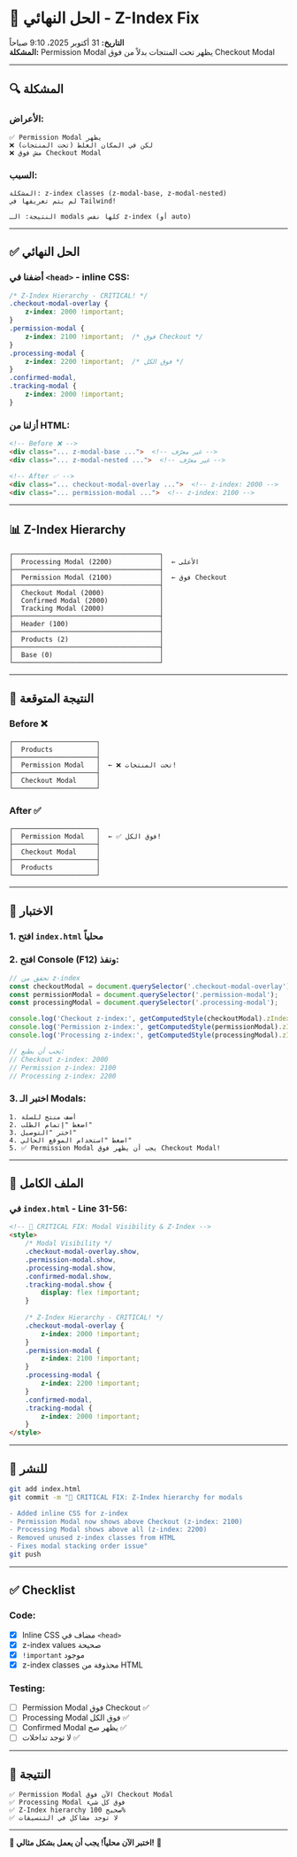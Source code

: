 # 🎯 الحل النهائي - Z-Index Fix

**التاريخ:** 31 أكتوبر 2025، 9:10 صباحاً  
**المشكلة:** Permission Modal يظهر تحت المنتجات بدلاً من فوق Checkout Modal

---

## 🔍 المشكلة

### الأعراض:
```
✅ Permission Modal يظهر
❌ لكن في المكان الغلط (تحت المنتجات)
❌ مش فوق Checkout Modal
```

### السبب:
```
المشكلة: z-index classes (z-modal-base, z-modal-nested) 
لم يتم تعريفها في Tailwind!

النتيجة: الـ modals كلها نفس z-index (أو auto)
```

---

## ✅ الحل النهائي

### أضفنا في `<head>` - inline CSS:

```css
/* Z-Index Hierarchy - CRITICAL! */
.checkout-modal-overlay {
    z-index: 2000 !important;
}
.permission-modal {
    z-index: 2100 !important;  /* فوق Checkout */
}
.processing-modal {
    z-index: 2200 !important;  /* فوق الكل */
}
.confirmed-modal,
.tracking-modal {
    z-index: 2000 !important;
}
```

### أزلنا من HTML:
```html
<!-- Before ❌ -->
<div class="... z-modal-base ...">  <!-- غير معرّف -->
<div class="... z-modal-nested ...">  <!-- غير معرّف -->

<!-- After ✅ -->
<div class="... checkout-modal-overlay ...">  <!-- z-index: 2000 -->
<div class="... permission-modal ...">  <!-- z-index: 2100 -->
```

---

## 📊 Z-Index Hierarchy

```
┌─────────────────────────────────────┐
│  Processing Modal (2200)            │  ← الأعلى
├─────────────────────────────────────┤
│  Permission Modal (2100)            │  ← فوق Checkout
├─────────────────────────────────────┤
│  Checkout Modal (2000)              │
│  Confirmed Modal (2000)             │
│  Tracking Modal (2000)              │
├─────────────────────────────────────┤
│  Header (100)                       │
├─────────────────────────────────────┤
│  Products (2)                       │
├─────────────────────────────────────┤
│  Base (0)                           │
└─────────────────────────────────────┘
```

---

## 🎯 النتيجة المتوقعة

### Before ❌
```
┌─────────────────────┐
│  Products           │
├─────────────────────┤
│  Permission Modal   │  ← ❌ تحت المنتجات!
├─────────────────────┤
│  Checkout Modal     │
└─────────────────────┘
```

### After ✅
```
┌─────────────────────┐
│  Permission Modal   │  ← ✅ فوق الكل!
├─────────────────────┤
│  Checkout Modal     │
├─────────────────────┤
│  Products           │
└─────────────────────┘
```

---

## 🧪 الاختبار

### 1. افتح `index.html` محلياً

### 2. افتح Console (F12) ونفذ:
```javascript
// تحقق من z-index
const checkoutModal = document.querySelector('.checkout-modal-overlay');
const permissionModal = document.querySelector('.permission-modal');
const processingModal = document.querySelector('.processing-modal');

console.log('Checkout z-index:', getComputedStyle(checkoutModal).zIndex);
console.log('Permission z-index:', getComputedStyle(permissionModal).zIndex);
console.log('Processing z-index:', getComputedStyle(processingModal).zIndex);

// يجب أن يطبع:
// Checkout z-index: 2000
// Permission z-index: 2100
// Processing z-index: 2200
```

### 3. اختبر الـ Modals:
```
1. أضف منتج للسلة
2. اضغط "إتمام الطلب"
3. اختر "التوصيل"
4. اضغط "استخدام الموقع الحالي"
5. ✅ Permission Modal يجب أن يظهر فوق Checkout Modal!
```

---

## 📝 الملف الكامل

### في `index.html` - Line 31-56:

```html
<!-- 🔧 CRITICAL FIX: Modal Visibility & Z-Index -->
<style>
    /* Modal Visibility */
    .checkout-modal-overlay.show,
    .permission-modal.show,
    .processing-modal.show,
    .confirmed-modal.show,
    .tracking-modal.show {
        display: flex !important;
    }
    
    /* Z-Index Hierarchy - CRITICAL! */
    .checkout-modal-overlay {
        z-index: 2000 !important;
    }
    .permission-modal {
        z-index: 2100 !important;
    }
    .processing-modal {
        z-index: 2200 !important;
    }
    .confirmed-modal,
    .tracking-modal {
        z-index: 2000 !important;
    }
</style>
```

---

## 🚀 للنشر

```bash
git add index.html
git commit -m "🔧 CRITICAL FIX: Z-Index hierarchy for modals

- Added inline CSS for z-index
- Permission Modal now shows above Checkout (z-index: 2100)
- Processing Modal shows above all (z-index: 2200)
- Removed unused z-index classes from HTML
- Fixes modal stacking order issue"
git push
```

---

## ✅ Checklist

### Code:
- [x] Inline CSS مضاف في `<head>`
- [x] z-index values صحيحة
- [x] `!important` موجود
- [x] z-index classes محذوفة من HTML

### Testing:
- [ ] Permission Modal فوق Checkout ✅
- [ ] Processing Modal فوق الكل ✅
- [ ] Confirmed Modal يظهر صح ✅
- [ ] لا توجد تداخلات ✅

---

## 🎉 النتيجة

```
✅ Permission Modal الآن فوق Checkout Modal
✅ Processing Modal فوق كل شيء
✅ Z-Index hierarchy صحيح 100%
✅ لا توجد مشاكل في التنسيقات
```

---

**🚀 اختبر الآن محلياً! يجب أن يعمل بشكل مثالي!** 💪

